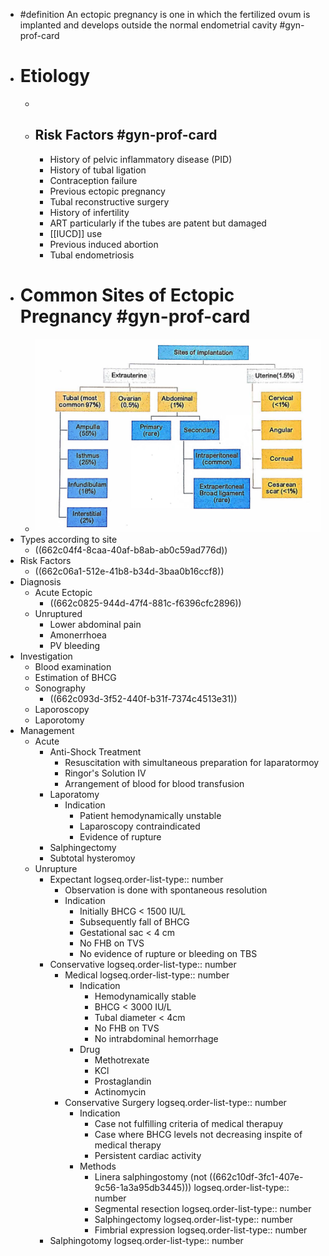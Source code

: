 - #definition An ectopic pregnancy is one in which the fertilized ovum is implanted and develops outside the normal endometrial cavity #gyn-prof-card
- # Etiology
	-
	- ## Risk Factors #gyn-prof-card
		- History of pelvic inflammatory disease (PID)
		- History of tubal ligation
		- Contraception failure
		- Previous ectopic pregnancy
		- Tubal reconstructive surgery
		- History of infertility
		- ART particularly if the tubes are patent but damaged
		- [[IUCD]] use
		- Previous induced abortion
		- Tubal endometriosis
- # Common Sites of Ectopic Pregnancy #gyn-prof-card
	- ![image.png](../assets/image_1730544738233_0.png)
- Types according to site
	- ((662c04f4-8caa-40af-b8ab-ab0c59ad776d))
- Risk Factors
	- ((662c06a1-512e-41b8-b34d-3baa0b16ccf8))
- Diagnosis
	- Acute Ectopic
		- ((662c0825-944d-47f4-881c-f6396cfc2896))
	- Unruptured
		- Lower abdominal pain
		- Amonerrhoea
		- PV bleeding
- Investigation
	- Blood examination
	- Estimation of BHCG
	- Sonography
		- ((662c093d-3f52-440f-b31f-7374c4513e31))
	- Laporoscopy
	- Laporotomy
- Management
	- Acute
		- Anti-Shock Treatment
			- Resuscitation with simultaneous preparation for laparatormoy
			- Ringor's Solution IV
			- Arrangement of blood for blood transfusion
		- Laporatomy
			- Indication
				- Patient hemodynamically unstable
				- Laparoscopy contraindicated
				- Evidence of rupture
		- Salphingectomy
		- Subtotal hysteromoy
	- Unrupture
		- Expectant
		  logseq.order-list-type:: number
			- Observation is done with spontaneous resolution
			- Indication
				- Initially BHCG < 1500 IU/L
				- Subsequently fall of BHCG
				- Gestational sac < 4 cm
				- No FHB on TVS
				- No evidence of rupture or bleeding on TBS
		- Conservative
		  logseq.order-list-type:: number
			- Medical
			  logseq.order-list-type:: number
				- Indication
					- Hemodynamically stable
					- BHCG < 3000 IU/L
					- Tubal diameter < 4cm
					- No FHB on TVS
					- No intrabdominal hemorrhage
				- Drug
					- Methotrexate
					- KCl
					- Prostaglandin
					- Actinomycin
			- Conservative Surgery
			  logseq.order-list-type:: number
				- Indication
					- Case not fulfilling criteria of medical therapuy
					- Case where BHCG levels not decreasing inspite of medical therapy
					- Persistent cardiac activity
				- Methods
					- Linera salphingostomy (not ((662c10df-3fc1-407e-9c56-1a3a95db3445)))
					  logseq.order-list-type:: number
					- Segmental resection
					  logseq.order-list-type:: number
					- Salphingectomy
					  logseq.order-list-type:: number
					- Fimbrial expression
					  logseq.order-list-type:: number
		- Salphingotomy
		  logseq.order-list-type:: number